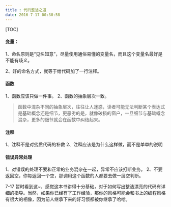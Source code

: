 ```yaml
---
title : 代码整洁之道
date: 2016-7-17 00:30:58
---
```


[TOC]

#### 变量：
1、命名原则是“见名知意”，尽量使用通俗易懂的变量名，而且这个变量名最好是不能有歧义。

2、好的命名方式，就等于给代码加了一行注释。



#### 函数

1、函数应该只做一件事。
2、函数的抽象层次一致。

> 函数中混杂不同的抽象层次，往往让人迷惑，读者可能无法判断某个表达式是基础概念还是细节，更恶劣的是，就像破损的窗户，一旦细节与基础概念混杂，更多的细节就会在函数中纠结起来。

#### 注释
1、注释不是对劣质代码的补救
2、注释应该是为什么这样做，而不是单单的说明

#### 错误异常处理
1、对错误的处理不要和正常的业务混杂在一起，异常不应该打断业务。
2、不要返回空，你每返回一个空，那调用这个函数的人都要去做一层空判断。



7-17
暂时看到这~，感觉这本书讲得十分基础，对于如何写出整洁漂亮的代码有详细的指导。当然，如果你已经有了工作经验，那你的风格可能会和书上的编程风格有很大的相像，因为前人继承下来的好习惯都被你继承了哈哈。